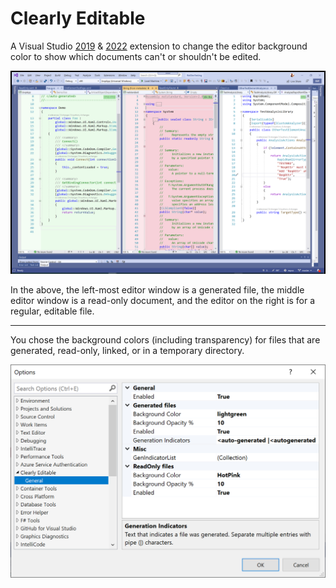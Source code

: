 # Clearly Editable

A Visual Studio [2019](https://marketplace.visualstudio.com/items?itemName=MattLaceyLtd.ClearlyEditable2019) & [2022](https://marketplace.visualstudio.com/items?itemName=MattLaceyLtd.ClearlyEditable) extension to change the editor background color to show which documents can't or shouldn't be edited.

![Example of the backgrounds set on different editor windows](./assets/example.png)

In the above, the left-most editor window is a generated file, the middle editor window is a read-only document, and the editor on the right is for a regular, editable file.

---
You chose the background colors (including transparency) for files that are generated, read-only, linked, or in a temporary directory.

![Options window](./assets/options.png)

